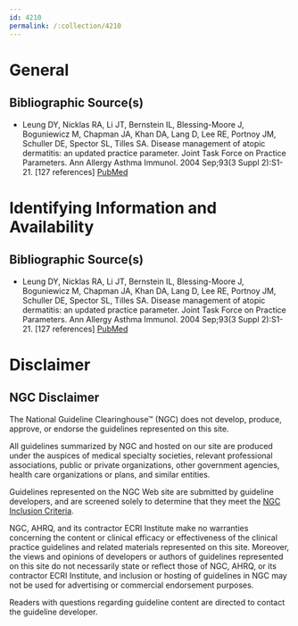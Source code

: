 ```yaml
---
id: 4210
permalink: /:collection/4210
---
```


# General

## Bibliographic Source(s)

- Leung DY, Nicklas RA, Li JT, Bernstein IL, Blessing-Moore J, Boguniewicz M, Chapman JA, Khan DA, Lang D, Lee RE, Portnoy JM, Schuller DE, Spector SL, Tilles SA. Disease management of atopic dermatitis: an updated practice parameter. Joint Task Force on Practice Parameters. Ann Allergy Asthma Immunol. 2004 Sep;93(3 Suppl 2):S1-21. [127 references] [ PubMed ](http://www.ncbi.nlm.nih.gov/entrez/query.fcgi?cmd=Retrieve&db=pubmed&dopt=Abstract&list_uids=15478395)

# Identifying Information and Availability

## Bibliographic Source(s)

- Leung DY, Nicklas RA, Li JT, Bernstein IL, Blessing-Moore J, Boguniewicz M, Chapman JA, Khan DA, Lang D, Lee RE, Portnoy JM, Schuller DE, Spector SL, Tilles SA. Disease management of atopic dermatitis: an updated practice parameter. Joint Task Force on Practice Parameters. Ann Allergy Asthma Immunol. 2004 Sep;93(3 Suppl 2):S1-21. [127 references] [ PubMed ](http://www.ncbi.nlm.nih.gov/entrez/query.fcgi?cmd=Retrieve&db=pubmed&dopt=Abstract&list_uids=15478395)

# Disclaimer

## NGC Disclaimer

The National Guideline Clearinghouse™ (NGC) does not develop, produce, approve, or endorse the guidelines represented on this site.

All guidelines summarized by NGC and hosted on our site are produced under the auspices of medical specialty societies, relevant professional associations, public or private organizations, other government agencies, health care organizations or plans, and similar entities.

Guidelines represented on the NGC Web site are submitted by guideline developers, and are screened solely to determine that they meet the [NGC Inclusion Criteria](/help-and-about/summaries/inclusion-criteria).

NGC, AHRQ, and its contractor ECRI Institute make no warranties concerning the content or clinical efficacy or effectiveness of the clinical practice guidelines and related materials represented on this site. Moreover, the views and opinions of developers or authors of guidelines represented on this site do not necessarily state or reflect those of NGC, AHRQ, or its contractor ECRI Institute, and inclusion or hosting of guidelines in NGC may not be used for advertising or commercial endorsement purposes.

Readers with questions regarding guideline content are directed to contact the guideline developer.

